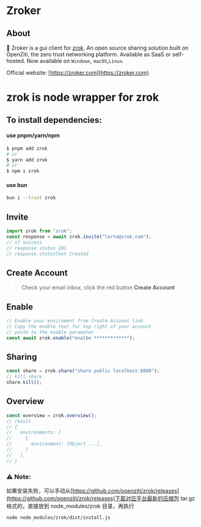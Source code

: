 # Zroker

## About

👻 Zroker is a gui client for [zrok](https://zrok.io). An open source sharing solution built on OpenZiti, the zero trust networking platform. Available as SaaS or self-hosted.
Now available on `Windows`, `macOS`,`Linux`.

Official website: [https://zroker.com](https://zroker.com)

# zrok is node wrapper for zrok

## To install dependencies:

#### use pnpm/yarn/npm

```bash
$ pnpm add zrok
# or
$ yarn add zrok
# or
$ npm i zrok
```

#### use bun

```bash
bun i --trust zrok
```

## Invite

```js
import zrok from "zrok";
const response = await zrok.invite("lerte@zrok.com");
// if success
// response.status 201
// response.statusText Created
```

## Create Account

> Check your email inbox, click the red button **Create Account**

## Enable

```js
// Enable your enviroment from Create Account link
// Copy the enable text for top right of your account
// paste to the enable parameter
const await zrok.enable("enalbe ************");
```

## Sharing

```js
const share = zrok.share("share public localhost:8080");
// kill share
share.kill();
```

## Overview

```js
const overview = zrok.overview();
// result
// {
//   environments: [
//     {
//       environment: [Object ...],
//     }
//   ],
// }
```

### ⚠️ Note:

如果安装失败，可以手动从[https://github.com/openziti/zrok/releases](https://github.com/openziti/zrok/releases)下载对应平台最新的压缩包 tar.gz 格式的，直接放到 node_modules/zrok 目录，再执行

```sh
node node_modules/zrok/dist/install.js
```
